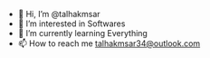 - 👋 Hi, I’m @talhakmsar
- 👀 I’m interested in Softwares
- 🌱 I’m currently learning Everything 
- 📫 How to reach me talhakmsar34@outlook.com
